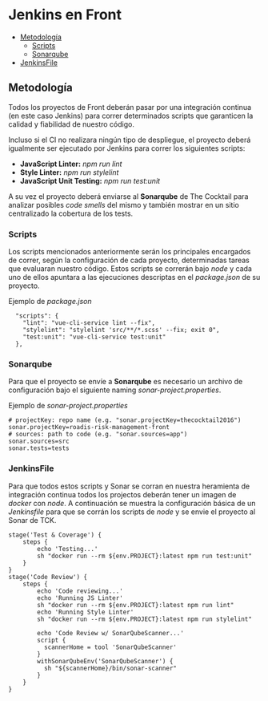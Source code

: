 # Jenkins en Front

  * [Metodología](#metodología)
    * [Scripts](#scripts)
    * [Sonarqube](#sonarqube)
  * [JenkinsFile](#JenkisFile)
   

## Metodología
Todos los proyectos de Front deberán pasar por una integración continua (en este caso Jenkins) para correr determinados scripts que garanticen la calidad y fiabilidad de nuestro código.

Incluso si el CI no realizara ningún tipo de despliegue, el proyecto deberá igualmente ser ejecutado por Jenkins para correr los siguientes scripts:

* **JavaScript Linter:** *npm run lint*
* **Style Linter:** *npm run stylelint*
* **JavaScript Unit Testing:** *npm run test:unit*

A su vez el proyecto deberá enviarse al **Sonarqube** de The Cocktail para analizar posibles *code smells* del mismo y también mostrar en un sitio centralizado la cobertura de los tests. 

### Scripts
Los scripts mencionados anteriormente serán los principales encargados de correr, según la configuración de cada proyecto, determinadas tareas que evaluaran nuestro código. Estos scripts se correrán bajo *node* y cada uno de ellos apuntara a las ejecuciones descriptas en el *package.json* de su proyecto.

Ejemplo de *package.json*
```
  "scripts": {
    "lint": "vue-cli-service lint --fix",
    "stylelint": "stylelint 'src/**/*.scss' --fix; exit 0",
    "test:unit": "vue-cli-service test:unit"
  },
```

### Sonarqube
Para que el proyecto se envíe a **Sonarqube** es necesario un archivo de configuración bajo el siguiente naming *sonar-project.properties*.

Ejemplo de *sonar-project.properties*

```
# projectKey: repo name (e.g. "sonar.projectKey=thecocktail2016")
sonar.projectKey=roadis-risk-management-front
# sources: path to code (e.g. "sonar.sources=app")
sonar.sources=src
sonar.tests=tests
```

### JenkinsFile

Para que todos estos scripts y Sonar se corran en nuestra heramienta de integración continua todos los projectos deberán tener un imagen de *docker* con *node*.
A continuación se muestra la configuración básica de un *Jenkinsfile* para que se corrán los scripts de *node* y se envie el proyecto al Sonar de TCK.

```
stage('Test & Coverage') {
    steps {
        echo 'Testing...'
        sh "docker run --rm ${env.PROJECT}:latest npm run test:unit"
    }
}
stage('Code Review') {
    steps {
        echo 'Code reviewing...'
        echo 'Running JS Linter'
        sh "docker run --rm ${env.PROJECT}:latest npm run lint"
        echo 'Running Style Linter'
        sh "docker run --rm ${env.PROJECT}:latest npm run stylelint"

        echo 'Code Review w/ SonarQubeScanner...'
        script {
          scannerHome = tool 'SonarQubeScanner'
        }
        withSonarQubeEnv('SonarQubeScanner') {
          sh "${scannerHome}/bin/sonar-scanner"
        }
    }
}
```


